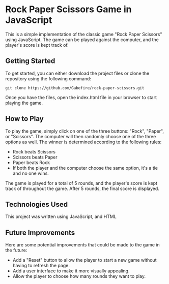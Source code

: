 # Rock Paper Scissors Game in JavaScript
This is a simple implementation of the classic game "Rock Paper Scissors" using JavaScript. The game can be played against the computer, and the player's score is kept track of.

## Getting Started
To get started, you can either download the project files or clone the repository using the following command:

`git clone https://github.com/Gabefire/rock-paper-scissors.git`

Once you have the files, open the index.html file in your browser to start playing the game.

## How to Play
To play the game, simply click on one of the three buttons: "Rock", "Paper", or "Scissors". The computer will then randomly choose one of the three options as well. The winner is determined according to the following rules:

* Rock beats Scissors
* Scissors beats Paper
* Paper beats Rock
* If both the player and the computer choose the same option, it's a tie and no one wins.

The game is played for a total of 5 rounds, and the player's score is kept track of throughout the game. After 5 rounds, the final score is displayed.

## Technologies Used
This project was written using JavaScript, and HTML

## Future Improvements
Here are some potential improvements that could be made to the game in the future:

* Add a "Reset" button to allow the player to start a new game without having to refresh the page.
* Add a user interface to make it more visually appealing.
* Allow the player to choose how many rounds they want to play.
